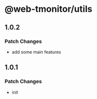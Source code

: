 # @web-tmonitor/utils

## 1.0.2

### Patch Changes

- add some main features

## 1.0.1

### Patch Changes

- init
